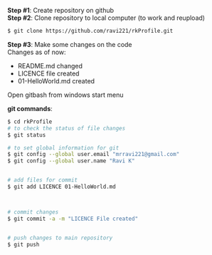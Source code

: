 **Step #1**:  Create repository on github  
**Step #2**:  Clone repository to local computer (to work and reupload)  
```sh
$ git clone https://github.com/ravi221/rkProfile.git
```

**Step #3**:  Make some changes on the code  
Changes as of now:  
- README.md changed
- LICENCE file created
- 01-HelloWorld.md created



Open gitbash from windows start menu  


**git commands**:
```sh
$ cd rkProfile
# to check the status of file changes
$ git status  

# to set global information for git
$ git config --global user.email "mrravi221@gmail.com"
$ git config --global user.name "Ravi K"


# add files for commit
$ git add LICENCE 01-HelloWorld.md



# commit changes
$ git commit -a -m "LICENCE File created"


# push changes to main repository
$ git push




```









